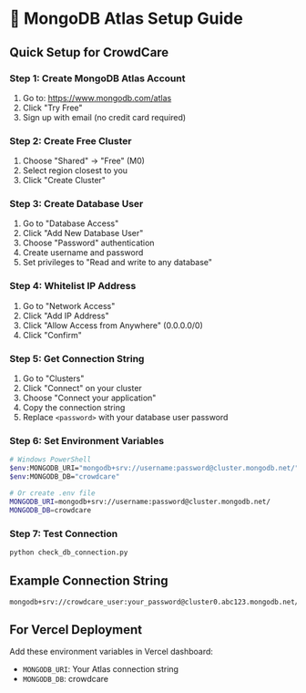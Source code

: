 # 🍃 MongoDB Atlas Setup Guide

## Quick Setup for CrowdCare

### Step 1: Create MongoDB Atlas Account
1. Go to: https://www.mongodb.com/atlas
2. Click "Try Free"
3. Sign up with email (no credit card required)

### Step 2: Create Free Cluster
1. Choose "Shared" → "Free" (M0)
2. Select region closest to you
3. Click "Create Cluster"

### Step 3: Create Database User
1. Go to "Database Access"
2. Click "Add New Database User"
3. Choose "Password" authentication
4. Create username and password
5. Set privileges to "Read and write to any database"

### Step 4: Whitelist IP Address
1. Go to "Network Access"
2. Click "Add IP Address"
3. Click "Allow Access from Anywhere" (0.0.0.0/0)
4. Click "Confirm"

### Step 5: Get Connection String
1. Go to "Clusters"
2. Click "Connect" on your cluster
3. Choose "Connect your application"
4. Copy the connection string
5. Replace `<password>` with your database user password

### Step 6: Set Environment Variables
```bash
# Windows PowerShell
$env:MONGODB_URI="mongodb+srv://username:password@cluster.mongodb.net/"
$env:MONGODB_DB="crowdcare"

# Or create .env file
MONGODB_URI=mongodb+srv://username:password@cluster.mongodb.net/
MONGODB_DB=crowdcare
```

### Step 7: Test Connection
```bash
python check_db_connection.py
```

## Example Connection String
```
mongodb+srv://crowdcare_user:your_password@cluster0.abc123.mongodb.net/
```

## For Vercel Deployment
Add these environment variables in Vercel dashboard:
- `MONGODB_URI`: Your Atlas connection string
- `MONGODB_DB`: crowdcare
